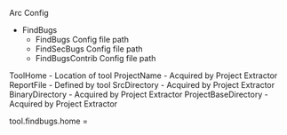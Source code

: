 Arc Config
 - FindBugs
   * FindBugs Config file path
   * FindSecBugs Config file path
   * FindBugsContrib Config file path
   
ToolHome             - Location of tool
ProjectName          - Acquired by Project Extractor
ReportFile           - Defined by tool
SrcDirectory         - Acquired by Project Extractor
BinaryDirectory      - Acquired by Project Extractor
ProjectBaseDirectory - Acquired by Project Extractor

tool.findbugs.home = 
